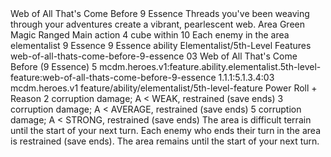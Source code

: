 <ability>
  <name>Web of All That&apos;s Come Before</name>
  <cost>9 Essence</cost>
  <flavor>Threads you&apos;ve been weaving through your adventures create a vibrant, pearlescent web.</flavor>
  <keywords>
    <keyword>Area</keyword>
    <keyword>Green</keyword>
    <keyword>Magic</keyword>
    <keyword>Ranged</keyword>
  </keywords>
  <type>Main action</type>
  <distance>4 cube within 10</distance>
  <target>Each enemy in the area</target>
  <metadata>
    <class>elementalist</class>
    <cost>9 Essence</cost>
    <cost_amount>9</cost_amount>
    <cost_resource>Essence</cost_resource>
    <feature_type>ability</feature_type>
    <file_dpath>Elementalist/5th-Level Features</file_dpath>
    <item_id>web-of-all-thats-come-before-9-essence</item_id>
    <item_index>03</item_index>
    <item_name>Web of All That&apos;s Come Before (9 Essence)</item_name>
    <level>5</level>
    <scc>mcdm.heroes.v1:feature.ability.elementalist.5th-level-feature:web-of-all-thats-come-before-9-essence</scc>
    <scdc>1.1.1:5.1.3.4:03</scdc>
    <source>mcdm.heroes.v1</source>
    <type>feature/ability/elementalist/5th-level-feature</type>
  </metadata>
  <effects>
    <effect type="roll">
      <roll>Power Roll + Reason</roll>
      <t1>2 corruption damage; A &lt; WEAK, restrained (save ends)</t1>
      <t2>3 corruption damage; A &lt; AVERAGE, restrained (save ends)</t2>
      <t3>5 corruption damage; A &lt; STRONG, restrained (save ends)</t3>
    </effect>
    <effect type="mundane">The area is difficult terrain until the start of your next turn. Each enemy who ends their turn in the area is restrained (save ends).</effect>
    <effect type="mundane" name="Persistent 1">The area remains until the start of your next turn.</effect>
  </effects>
</ability>
